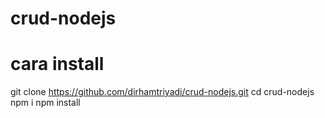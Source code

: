 # crud-nodejs

# cara install
  git clone https://github.com/dirhamtriyadi/crud-nodejs.git
  cd crud-nodejs
  npm i
  npm install
